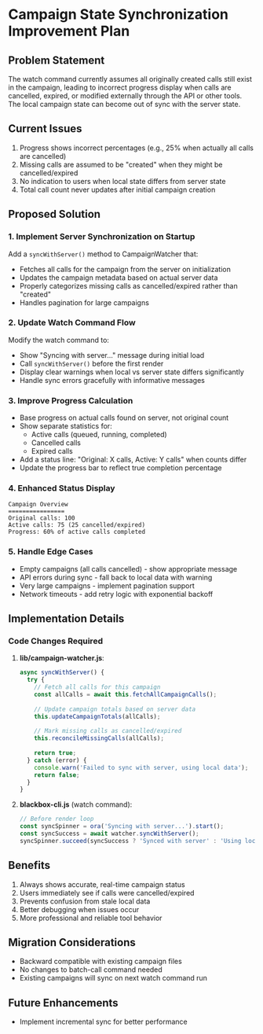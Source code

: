 # Campaign State Synchronization Improvement Plan

## Problem Statement
The watch command currently assumes all originally created calls still exist in the campaign, leading to incorrect progress display when calls are cancelled, expired, or modified externally through the API or other tools. The local campaign state can become out of sync with the server state.

## Current Issues
1. Progress shows incorrect percentages (e.g., 25% when actually all calls are cancelled)
2. Missing calls are assumed to be "created" when they might be cancelled/expired
3. No indication to users when local state differs from server state
4. Total call count never updates after initial campaign creation

## Proposed Solution

### 1. Implement Server Synchronization on Startup
Add a `syncWithServer()` method to CampaignWatcher that:
- Fetches all calls for the campaign from the server on initialization
- Updates the campaign metadata based on actual server data
- Properly categorizes missing calls as cancelled/expired rather than "created"
- Handles pagination for large campaigns

### 2. Update Watch Command Flow
Modify the watch command to:
- Show "Syncing with server..." message during initial load
- Call `syncWithServer()` before the first render
- Display clear warnings when local vs server state differs significantly
- Handle sync errors gracefully with informative messages

### 3. Improve Progress Calculation
- Base progress on actual calls found on server, not original count
- Show separate statistics for:
  - Active calls (queued, running, completed)
  - Cancelled calls
  - Expired calls
- Add a status line: "Original: X calls, Active: Y calls" when counts differ
- Update the progress bar to reflect true completion percentage

### 4. Enhanced Status Display
```
Campaign Overview
================
Original calls: 100
Active calls: 75 (25 cancelled/expired)
Progress: 60% of active calls completed
```

### 5. Handle Edge Cases
- Empty campaigns (all calls cancelled) - show appropriate message
- API errors during sync - fall back to local data with warning
- Very large campaigns - implement pagination support
- Network timeouts - add retry logic with exponential backoff

## Implementation Details

### Code Changes Required

1. **lib/campaign-watcher.js**:
   ```javascript
   async syncWithServer() {
     try {
       // Fetch all calls for this campaign
       const allCalls = await this.fetchAllCampaignCalls();
       
       // Update campaign totals based on server data
       this.updateCampaignTotals(allCalls);
       
       // Mark missing calls as cancelled/expired
       this.reconcileMissingCalls(allCalls);
       
       return true;
     } catch (error) {
       console.warn('Failed to sync with server, using local data');
       return false;
     }
   }
   ```

2. **blackbox-cli.js** (watch command):
   ```javascript
   // Before render loop
   const syncSpinner = ora('Syncing with server...').start();
   const syncSuccess = await watcher.syncWithServer();
   syncSpinner.succeed(syncSuccess ? 'Synced with server' : 'Using local data');
   ```

## Benefits
1. Always shows accurate, real-time campaign status
2. Users immediately see if calls were cancelled/expired
3. Prevents confusion from stale local data
4. Better debugging when issues occur
5. More professional and reliable tool behavior

## Migration Considerations
- Backward compatible with existing campaign files
- No changes to batch-call command needed
- Existing campaigns will sync on next watch command run

## Future Enhancements
- Implement incremental sync for better performance
